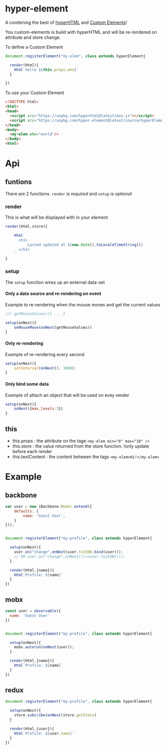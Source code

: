 # hyper-element

A combining the best of [hyperHTML] and [Custom Elements]!

You custom-elements is build with hyperHTML and will be re-rendered on attribute and store change.

To define a Custom Element

```js
document.registerElement("my-elem", class extends hyperElement{

  render(Html){
    Html`hello ${this.props.who}`
  }

})
```

To use your Custom Element

```html
<!DOCTYPE html>
<html>
<head>
  <script src="https://unpkg.com/hyperhtml@latest/min.js"></script>
  <script src="https://unpkg.com/hyper-element@latest/source/hyperElement.js"></script>
</head>
<body>
  <my-elem who="world"/>
</body>
<html>
```

# Api

## funtions

There are 2 functions. `render` is *required* and `setup` is *optional*

### render

This is what will be displayed with in your element

```js
render(Html,store){

    Html`
      <h1>
          Lasted updated at ${new Date().toLocaleTimeString()}
      </h1>
    `
}
```

### setup

The `setup` function wires up an external data-set

#### Only a data source and re-rendering on event

Example to re-rendering when the mouse moves and get the current values

```js
/// getMouseValues(){ ... }

setup(onNext){
    onMouseMove(onNext(getMouseValues))
}
```

#### Only re-rendering

Example of re-rendering every second

```js
setup(onNext){
    setInterval(onNext(), 1000);
}
```

#### Only bind some data

Example of attach an object that will be used on evey render

```js
setup(onNext){
    onNext({max_levels:3})
}
```


## this

* this.props : the attribute on the tage `<my-elem min="0" max="10" />`
* this.store : the value returned from the store function. !only update before each render
* this.textContent : the content between the tags `<my-elem>Hi!</my-elem>`


# Example

## backbone

```js
var user = new (Backbone.Model.extend({
    defaults: {
        name: 'Guest User',
    }
}));


document.registerElement("my-profile", class extends hyperElement{

  setup(onNext){
    user.on("change",onNext(user.toJSON.bind(user)));
    // OR user.on("change",onNext(()=>user.toJSON()));
  }

  render(Html,{name}){
    Html`Profile: ${name}`
  }
})
```

## mobx

```js
const user = observable({
  name: 'Guest User'
})


document.registerElement("my-profile", class extends hyperElement{

  setup(onNext){
    mobx.autorun(onNext(user));
  }

  render(Html,{name}){
    Html`Profile: ${name}`
  }
})
```

## redux

```js
document.registerElement("my-profile", class extends hyperElement{

  setup(onNext){
    store.subcribe(onNext(store.getState)
  }

  render(Html,{user}){
    Html`Profile: ${user.name}`
  }
})
```

[hyperHTML]:https://viperhtml.js.org/hyper.html
[Custom Elements]:https://developer.mozilla.org/en-US/docs/Web/Web_Components/Custom_Elements
